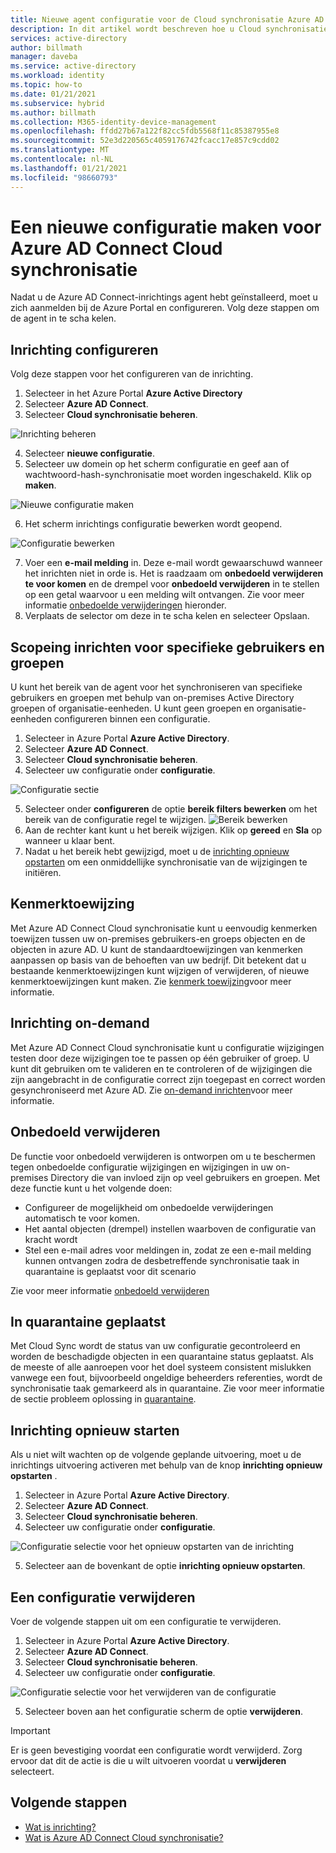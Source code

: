 ```yaml
---
title: Nieuwe agent configuratie voor de Cloud synchronisatie Azure AD Connect
description: In dit artikel wordt beschreven hoe u Cloud synchronisatie installeert.
services: active-directory
author: billmath
manager: daveba
ms.service: active-directory
ms.workload: identity
ms.topic: how-to
ms.date: 01/21/2021
ms.subservice: hybrid
ms.author: billmath
ms.collection: M365-identity-device-management
ms.openlocfilehash: ffdd27b67a122f82cc5fdb5568f11c85387955e8
ms.sourcegitcommit: 52e3d220565c4059176742fcacc17e857c9cdd02
ms.translationtype: MT
ms.contentlocale: nl-NL
ms.lasthandoff: 01/21/2021
ms.locfileid: "98660793"
---
```

# <a name="create-a-new-configuration-for-azure-ad-connect-cloud-sync"></a>Een nieuwe configuratie maken voor Azure AD Connect Cloud synchronisatie

Nadat u de Azure AD Connect-inrichtings agent hebt geïnstalleerd, moet u zich aanmelden bij de Azure Portal en configureren. Volg deze stappen om de agent in te scha kelen.

## <a name="configure-provisioning"></a>Inrichting configureren
Volg deze stappen voor het configureren van de inrichting.

 1. Selecteer in het Azure Portal **Azure Active Directory**
 2. Selecteer **Azure AD Connect**.
 3. Selecteer **Cloud synchronisatie beheren**.

 ![Inrichting beheren](media/how-to-install/install-6.png)
 
 4. Selecteer **nieuwe configuratie**.
 5. Selecteer uw domein op het scherm configuratie en geef aan of wachtwoord-hash-synchronisatie moet worden ingeschakeld.  Klik op **maken**.  
 
 ![Nieuwe configuratie maken](media/how-to-configure/configure-1.png)


 6.  Het scherm inrichtings configuratie bewerken wordt geopend.

   ![Configuratie bewerken](media/how-to-configure/con-1.png)

 7. Voer een **e-mail melding** in. Deze e-mail wordt gewaarschuwd wanneer het inrichten niet in orde is.  Het is raadzaam om **onbedoeld verwijderen te voor komen** en de drempel voor **onbedoeld verwijderen** in te stellen op een getal waarvoor u een melding wilt ontvangen.  Zie voor meer informatie [onbedoelde verwijderingen](#accidental-deletions) hieronder.
 8. Verplaats de selector om deze in te scha kelen en selecteer Opslaan.

## <a name="scope-provisioning-to-specific-users-and-groups"></a>Scopeing inrichten voor specifieke gebruikers en groepen
U kunt het bereik van de agent voor het synchroniseren van specifieke gebruikers en groepen met behulp van on-premises Active Directory groepen of organisatie-eenheden. U kunt geen groepen en organisatie-eenheden configureren binnen een configuratie. 

 1.  Selecteer in Azure Portal **Azure Active Directory**.
 2. Selecteer **Azure AD Connect**.
 3. Selecteer **Cloud synchronisatie beheren**.
 4. Selecteer uw configuratie onder **configuratie**.

 ![Configuratie sectie](media/how-to-configure/scope-1.png)
 
 5. Selecteer onder **configureren** de optie **bereik filters bewerken** om het bereik van de configuratie regel te wijzigen.
 ![Bereik bewerken](media/how-to-configure/scope-3.png)
 7. Aan de rechter kant kunt u het bereik wijzigen.  Klik op **gereed**  en **Sla** op wanneer u klaar bent.
 8. Nadat u het bereik hebt gewijzigd, moet u de [inrichting opnieuw opstarten](#restart-provisioning) om een onmiddellijke synchronisatie van de wijzigingen te initiëren.

## <a name="attribute-mapping"></a>Kenmerktoewijzing
Met Azure AD Connect Cloud synchronisatie kunt u eenvoudig kenmerken toewijzen tussen uw on-premises gebruikers-en groeps objecten en de objecten in azure AD.  U kunt de standaardtoewijzingen van kenmerken aanpassen op basis van de behoeften van uw bedrijf. Dit betekent dat u bestaande kenmerktoewijzingen kunt wijzigen of verwijderen, of nieuwe kenmerktoewijzingen kunt maken.  Zie [kenmerk toewijzing](how-to-attribute-mapping.md)voor meer informatie.

## <a name="on-demand-provisioning"></a>Inrichting on-demand
Met Azure AD Connect Cloud synchronisatie kunt u configuratie wijzigingen testen door deze wijzigingen toe te passen op één gebruiker of groep.  U kunt dit gebruiken om te valideren en te controleren of de wijzigingen die zijn aangebracht in de configuratie correct zijn toegepast en correct worden gesynchroniseerd met Azure AD.  Zie [on-demand inrichten](how-to-on-demand-provision.md)voor meer informatie.

## <a name="accidental-deletions"></a>Onbedoeld verwijderen
De functie voor onbedoeld verwijderen is ontworpen om u te beschermen tegen onbedoelde configuratie wijzigingen en wijzigingen in uw on-premises Directory die van invloed zijn op veel gebruikers en groepen.  Met deze functie kunt u het volgende doen:

- Configureer de mogelijkheid om onbedoelde verwijderingen automatisch te voor komen. 
- Het aantal objecten (drempel) instellen waarboven de configuratie van kracht wordt 
- Stel een e-mail adres voor meldingen in, zodat ze een e-mail melding kunnen ontvangen zodra de desbetreffende synchronisatie taak in quarantaine is geplaatst voor dit scenario 

Zie voor meer informatie [onbedoeld verwijderen](how-to-accidental-deletes.md)

## <a name="quarantines"></a>In quarantaine geplaatst
Met Cloud Sync wordt de status van uw configuratie gecontroleerd en worden de beschadigde objecten in een quarantaine status geplaatst. Als de meeste of alle aanroepen voor het doel systeem consistent mislukken vanwege een fout, bijvoorbeeld ongeldige beheerders referenties, wordt de synchronisatie taak gemarkeerd als in quarantaine.  Zie voor meer informatie de sectie probleem oplossing in [quarantaine](how-to-troubleshoot.md#provisioning-quarantined-problems).

## <a name="restart-provisioning"></a>Inrichting opnieuw starten 
Als u niet wilt wachten op de volgende geplande uitvoering, moet u de inrichtings uitvoering activeren met behulp van de knop **inrichting opnieuw opstarten** . 
 1.  Selecteer in Azure Portal **Azure Active Directory**.
 2. Selecteer **Azure AD Connect**.
 3.  Selecteer **Cloud synchronisatie beheren**.
 4. Selecteer uw configuratie onder **configuratie**.

   ![Configuratie selectie voor het opnieuw opstarten van de inrichting](media/how-to-configure/scope-1.png)

 5. Selecteer aan de bovenkant de optie **inrichting opnieuw opstarten**.

## <a name="remove-a-configuration"></a>Een configuratie verwijderen
Voer de volgende stappen uit om een configuratie te verwijderen.

 1.  Selecteer in Azure Portal **Azure Active Directory**.
 2. Selecteer **Azure AD Connect**.
 3. Selecteer **Cloud synchronisatie beheren**.
 4. Selecteer uw configuratie onder **configuratie**.
   
   ![Configuratie selectie voor het verwijderen van de configuratie](media/how-to-configure/scope-1.png)

 5. Selecteer boven aan het configuratie scherm de optie **verwijderen**.

>[!IMPORTANT]
>Er is geen bevestiging voordat een configuratie wordt verwijderd. Zorg ervoor dat dit de actie is die u wilt uitvoeren voordat u **verwijderen** selecteert.


## <a name="next-steps"></a>Volgende stappen 

- [Wat is inrichting?](what-is-provisioning.md)
- [Wat is Azure AD Connect Cloud synchronisatie?](what-is-cloud-sync.md)

